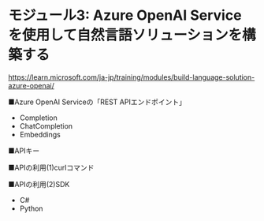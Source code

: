 # モジュール3: Azure OpenAI Service を使用して自然言語ソリューションを構築する

https://learn.microsoft.com/ja-jp/training/modules/build-language-solution-azure-openai/

■Azure OpenAI Serviceの「REST APIエンドポイント」

- Completion
- ChatCompletion
- Embeddings

■APIキー

■APIの利用(1)curlコマンド

■APIの利用(2)SDK

- C#
- Python


